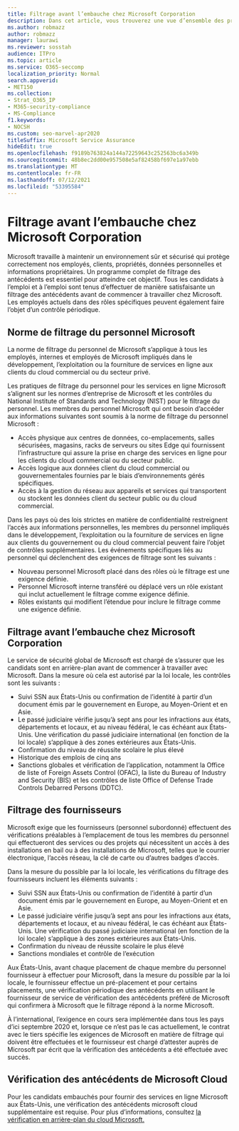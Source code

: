 ```yaml
---
title: Filtrage avant l’embauche chez Microsoft Corporation
description: Dans cet article, vous trouverez une vue d’ensemble des pratiques de filtrage préalable à l’emploi de Microsoft Microsoft 365.
ms.author: robmazz
author: robmazz
manager: laurawi
ms.reviewer: sosstah
audience: ITPro
ms.topic: article
ms.service: O365-seccomp
localization_priority: Normal
search.appverid:
- MET150
ms.collection:
- Strat_O365_IP
- M365-security-compliance
- MS-Compliance
f1.keywords:
- NOCSH
ms.custom: seo-marvel-apr2020
titleSuffix: Microsoft Service Assurance
hideEdit: true
ms.openlocfilehash: f9189b763824a144a72259643c252563bc6a349b
ms.sourcegitcommit: 48b8ec2dd00e957508e5af82458bf697e1a97ebb
ms.translationtype: MT
ms.contentlocale: fr-FR
ms.lasthandoff: 07/12/2021
ms.locfileid: "53395584"
---
```

# <a name="microsoft-pre-employment-screening"></a>Filtrage avant l’embauche chez Microsoft Corporation

Microsoft travaille à maintenir un environnement sûr et sécurisé qui protège correctement nos employés, clients, propriétés, données personnelles et informations propriétaires. Un programme complet de filtrage des antécédents est essentiel pour atteindre cet objectif. Tous les candidats à l’emploi et à l’emploi sont tenus d’effectuer de manière satisfaisante un filtrage des antécédents avant de commencer à travailler chez Microsoft. Les employés actuels dans des rôles spécifiques peuvent également faire l’objet d’un contrôle périodique.

## <a name="the-microsoft-personnel-screening-standard"></a>Norme de filtrage du personnel Microsoft

La norme de filtrage du personnel de Microsoft s’applique à tous les employés, internes et employés de Microsoft impliqués dans le développement, l’exploitation ou la fourniture de services en ligne aux clients du cloud commercial ou du secteur privé.

Les pratiques de filtrage du personnel pour les services en ligne Microsoft s’alignent sur les normes d’entreprise de Microsoft et les contrôles du National Institute of Standards and Technology (NIST) pour le filtrage du personnel. Les membres du personnel Microsoft qui ont besoin d’accéder aux informations suivantes sont soumis à la norme de filtrage du personnel Microsoft :

- Accès physique aux centres de données, co-emplacements, salles sécurisées, magasins, racks de serveurs ou sites Edge qui fournissent l’infrastructure qui assure la prise en charge des services en ligne pour les clients du cloud commercial ou du secteur public.
- Accès logique aux données client du cloud commercial ou gouvernementales fournies par le biais d’environnements gérés spécifiques.
- Accès à la gestion du réseau aux appareils et services qui transportent ou stockent les données client du secteur public ou du cloud commercial.

Dans les pays où des lois strictes en matière de confidentialité restreignent l’accès aux informations personnelles, les membres du personnel impliqués dans le développement, l’exploitation ou la fourniture de services en ligne aux clients du gouvernement ou du cloud commercial peuvent faire l’objet de contrôles supplémentaires. Les événements spécifiques liés au personnel qui déclenchent des exigences de filtrage sont les suivants :

- Nouveau personnel Microsoft placé dans des rôles où le filtrage est une exigence définie.
- Personnel Microsoft interne transféré ou déplacé vers un rôle existant qui inclut actuellement le filtrage comme exigence définie.
- Rôles existants qui modifient l’étendue pour inclure le filtrage comme une exigence définie.

## <a name="microsoft-pre-employment-screening"></a>Filtrage avant l’embauche chez Microsoft Corporation

Le service de sécurité global de Microsoft est chargé de s’assurer que les candidats sont en arrière-plan avant de commencer à travailler avec Microsoft.
Dans la mesure où cela est autorisé par la loi locale, les contrôles sont les suivants :

- Suivi SSN aux États-Unis ou confirmation de l’identité à partir d’un document émis par le gouvernement en Europe, au Moyen-Orient et en Asie.
- Le passé judiciaire vérifie jusqu’à sept ans pour les infractions aux états, départements et locaux, et au niveau fédéral, le cas échéant aux États-Unis. Une vérification du passé judiciaire international (en fonction de la loi locale) s’applique à des zones extérieures aux États-Unis.
- Confirmation du niveau de réussite scolaire le plus élevé
- Historique des emplois de cinq ans
- Sanctions globales et vérification de l’application, notamment la Office de liste of Foreign Assets Control (OFAC), la liste du Bureau of Industry and Security (BIS) et les contrôles de liste Office of Defense Trade Controls Debarred Persons (DDTC).

## <a name="supplier-screening"></a>Filtrage des fournisseurs

Microsoft exige que les fournisseurs (personnel subordonné) effectuent des vérifications préalables à l’emplacement de tous les membres du personnel qui effectueront des services ou des projets qui nécessitent un accès à des installations en bail ou à des installations de Microsoft, telles que le courrier électronique, l’accès réseau, la clé de carte ou d’autres badges d’accès.

Dans la mesure du possible par la loi locale, les vérifications du filtrage des fournisseurs incluent les éléments suivants :

- Suivi SSN aux États-Unis ou confirmation de l’identité à partir d’un document émis par le gouvernement en Europe, au Moyen-Orient et en Asie.
- Le passé judiciaire vérifie jusqu’à sept ans pour les infractions aux états, départements et locaux, et au niveau fédéral, le cas échéant aux États-Unis. Une vérification du passé judiciaire international (en fonction de la loi locale) s’applique à des zones extérieures aux États-Unis.
- Confirmation du niveau de réussite scolaire le plus élevé
- Sanctions mondiales et contrôle de l’exécution

Aux États-Unis, avant chaque placement de chaque membre du personnel fournisseur à effectuer pour Microsoft, dans la mesure du possible par la loi locale, le fournisseur effectue un pré-placement et pour certains placements, une vérification périodique des antécédents en utilisant le fournisseur de service de vérification des antécédents préféré de Microsoft qui confirmera à Microsoft que le filtrage répond à la norme Microsoft. 

À l’international, l’exigence en cours sera implémentée dans tous les pays d’ici septembre 2020 et, lorsque ce n’est pas le cas actuellement, le contrat avec le tiers spécifie les exigences de Microsoft en matière de filtrage qui doivent être effectuées et le fournisseur est chargé d’attester auprès de Microsoft par écrit que la vérification des antécédents a été effectuée avec succès.

## <a name="microsoft-cloud-background-check"></a>Vérification des antécédents de Microsoft Cloud

Pour les candidats embauchés pour fournir des services en ligne Microsoft aux États-Unis, une vérification des antécédents microsoft cloud supplémentaire est requise. Pour plus d’informations, consultez [la vérification en arrière-plan du cloud Microsoft.](assurance-cloud-background-check.md)